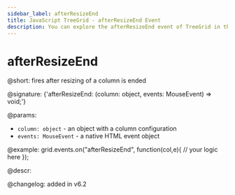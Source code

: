 ```yaml
---
sidebar_label: afterResizeEnd
title: JavaScript TreeGrid - afterResizeEnd Event 
description: You can explore the afterResizeEnd event of TreeGrid in the documentation of the DHTMLX JavaScript UI library. Browse developer guides and API reference, try out code examples and live demos, and download a free 30-day evaluation version of DHTMLX Suite.
---
```


# afterResizeEnd

@short: fires after resizing of a column is ended

@signature: {'afterResizeEnd: (column: object, events: MouseEvent) => void;'}

@params:
- `column: object` - an object with a column configuration
- `events: MouseEvent` - a native HTML event object

@example:
grid.events.on("afterResizeEnd", function(col,e){
    // your logic here
});

@descr:

@changelog:
added in v6.2
